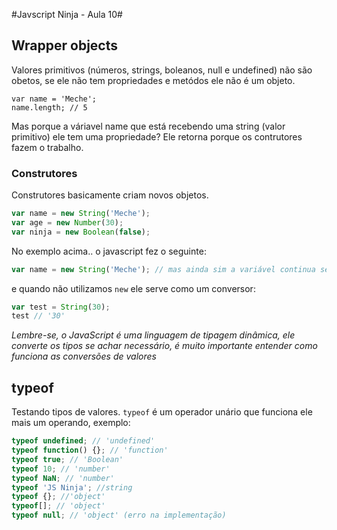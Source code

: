 #Javscript Ninja - Aula 10#

## Wrapper objects

Valores primitivos (números, strings, boleanos, null e undefined) não são obetos, se ele não tem propriedades e metódos ele não é um objeto.

```JS
var name = 'Meche';
name.length; // 5
```
Mas porque a váriavel name que está recebendo uma string (valor primitivo) ele tem uma propriedade? Ele retorna porque os contrutores fazem o trabalho.

### Construtores

Construtores basicamente criam novos objetos.

```js
var name = new String('Meche');
var age = new Number(30);
var ninja = new Boolean(false);
```

No exemplo acima.. o javascript fez o seguinte:

```js
var name = new String('Meche'); // mas ainda sim a variável continua sendo apenas a string 'Meche', o que ocorreu é que criou um wrapper object, para que a propriedade length execute sua função.
```

e quando não utilizamos ```new``` ele serve como um conversor:

```js
var test = String(30);
test // '30'
```

*Lembre-se, o JavaScript é uma linguagem de tipagem dinâmica, ele converte os tipos se achar necessário, é muito importante entender como funciona as conversões de valores*

## typeof

Testando tipos de valores. ```typeof``` é um operador unário que funciona ele mais um operando, exemplo: 

```js
typeof undefined; // 'undefined'
typeof function() {}; // 'function'
typeof true; // 'Boolean'
typeof 10; // 'number'
typeof NaN; // 'number'
typeof 'JS Ninja'; //string
typeof {}; //'object'
typeof[]; // 'object'
typeof null; // 'object' (erro na implementação)
```
